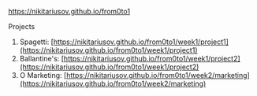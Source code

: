 https://nikitariusov.github.io/from0to1


Projects
1. Spagetti: [https://nikitariusov.github.io/from0to1/week1/project1](https://nikitariusov.github.io/from0to1/week1/project1)
2.  Ballantine's: [https://nikitariusov.github.io/from0to1/week1/project2](https://nikitariusov.github.io/from0to1/week1/project2)
3. O Marketing: [https://nikitariusov.github.io/from0to1/week2/marketing](https://nikitariusov.github.io/from0to1/week2/marketing)